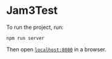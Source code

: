 # Jam3Test

To run the project, run:

```
npm run server
```

Then open [`localhost:8080`](http://localhost:8080) in a browser.

